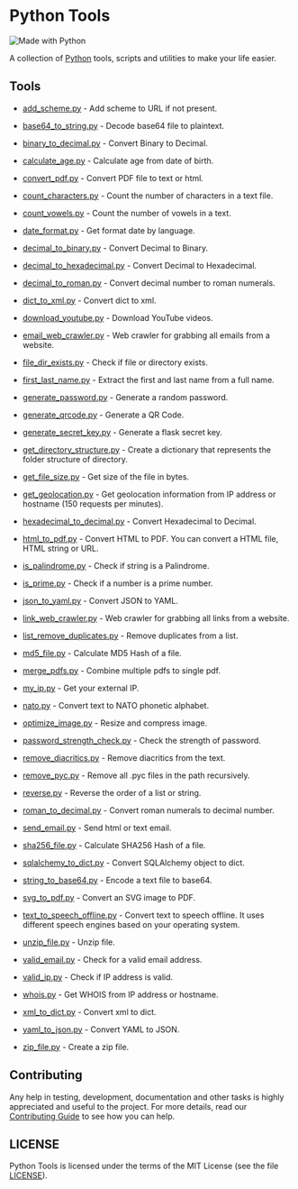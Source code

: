 # Python Tools

![Made with Python](http://forthebadge.com/images/badges/made-with-python.svg)

A collection of [Python](https://www.python.org) tools, scripts and utilities to make your life easier.

## Tools

- [add_scheme.py](tools/add_scheme.py) - Add scheme to URL if not present.

- [base64_to_string.py](tools/base64_to_string.py) - Decode base64 file to plaintext.

- [binary_to_decimal.py](tools/binary_to_decimal.py) - Convert Binary to Decimal.

- [calculate_age.py](tools/calculate_age.py) - Calculate age from date of birth.

- [convert_pdf.py](tools/convert_pdf.py) - Convert PDF file to text or html.

- [count_characters.py](tools/count_characters.py) - Count the number of characters in a text file.

- [count_vowels.py](tools/count_vowels.py) - Count the number of vowels in a text.

- [date_format.py](tools/date_format.py) - Get format date by language.

- [decimal_to_binary.py](tools/decimal_to_binary.py) - Convert Decimal to Binary.

- [decimal_to_hexadecimal.py](tools/decimal_to_hexadecimal.py) - Convert Decimal to Hexadecimal.

- [decimal_to_roman.py](tools/decimal_to_roman.py) - Convert decimal number to roman numerals.

- [dict_to_xml.py](tools/dict_to_xml.py) - Convert dict to xml.

- [download_youtube.py](tools/download_youtube.py) - Download YouTube videos.

- [email_web_crawler.py](tools/email_web_crawler.py) - Web crawler for grabbing all emails from a website.

- [file_dir_exists.py](tools/file_dir_exists.py) - Check if file or directory exists.

- [first_last_name.py](tools/first_last_name.py) - Extract the first and last name from a full name.

- [generate_password.py](tools/generate_password.py) - Generate a random password.

- [generate_qrcode.py](tools/generate_qrcode.py) - Generate a QR Code.

- [generate_secret_key.py](tools/generate_secret_key.py) - Generate a flask secret key.

- [get_directory_structure.py](tools/get_directory_structure.py) - Create a dictionary that represents the folder structure of directory.

- [get_file_size.py](tools/get_file_size.py) - Get size of the file in bytes.

- [get_geolocation.py](tools/get_geolocation.py) - Get geolocation information from IP address or hostname (150 requests per minutes).

- [hexadecimal_to_decimal.py](tools/hexadecimal_to_decimal.py) - Convert Hexadecimal to Decimal.

- [html_to_pdf.py](tools/html_to_pdf.py) - Convert HTML to PDF. You can convert a HTML file, HTML string or URL.

- [is_palindrome.py](tools/is_palindrome.py) - Check if string is a Palindrome.

- [is_prime.py](tools/is_prime.py) - Check if a number is a prime number.

- [json_to_yaml.py](tools/json_to_yaml.py) - Convert JSON to YAML.

- [link_web_crawler.py](tools/link_web_crawler.py) - Web crawler for grabbing all links from a website.

- [list_remove_duplicates.py](tools/list_remove_duplicates.py) - Remove duplicates from a list.

- [md5_file.py](tools/md5_file.py) - Calculate MD5 Hash of a file.

- [merge_pdfs.py](tools/merge_pdfs.py) - Combine multiple pdfs to single pdf.

- [my_ip.py](tools/my_ip.py) - Get your external IP.

- [nato.py](tools/nato.py) - Convert text to NATO phonetic alphabet.

- [optimize_image.py](tools/optimize_image.py) - Resize and compress image.

- [password_strength_check.py](tools/password_strength_check.py) - Check the strength of password.

- [remove_diacritics.py](tools/remove_diacritics.py) - Remove diacritics from the text.

- [remove_pyc.py](tools/remove_pyc.py) - Remove all .pyc files in the path recursively.

- [reverse.py](tools/reverse.py) - Reverse the order of a list or string.

- [roman_to_decimal.py](tools/roman_to_decimal.py) - Convert roman numerals to decimal number.

- [send_email.py](tools/send_email.py) - Send html or text email.

- [sha256_file.py](tools/sha256_file.py) - Calculate SHA256 Hash of a file.

- [sqlalchemy_to_dict.py](tools/sqlalchemy_to_dict.py) - Convert SQLAlchemy object to dict.

- [string_to_base64.py](tools/string_to_base64.py) - Encode a text file to base64.

- [svg_to_pdf.py](tools/svg_to_pdf.py) - Convert an SVG image to PDF.

- [text_to_speech_offline.py](tools/text_to_speech_offline.py) - Convert text to speech offline. It uses different speech engines based on your operating system.

- [unzip_file.py](tools/unzip_file.py) - Unzip file.

- [valid_email.py](tools/valid_email.py) - Check for a valid email address.

- [valid_ip.py](tools/valid_ip.py) - Check if IP address is valid.

- [whois.py](tools/whois.py) - Get WHOIS from IP address or hostname.

- [xml_to_dict.py](tools/xml_to_dict.py) - Convert xml to dict.

- [yaml_to_json.py](tools/yaml_to_json.py) - Convert YAML to JSON.

- [zip_file.py](tools/zip_file.py) - Create a zip file.

## Contributing

Any help in testing, development, documentation and other tasks is highly appreciated and useful to the project. For more details, read our [Contributing Guide](CONTRIBUTING.md) to see how you can help.

## LICENSE

Python Tools is licensed under the terms of the MIT License (see the file [LICENSE](LICENSE)).
